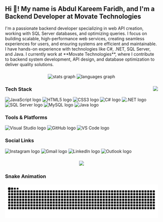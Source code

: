 <h2 align="left">Hi 👋! My name is Abdul Kareem Faridh, and I'm a Backend Developer at Movate Technologies</h2>

<p align="left">
  I'm a passionate backend developer specializing in web API creation, working with SQL Server databases, and optimizing queries. I focus on building scalable, high-performance web services, creating seamless experiences for users, and ensuring systems are efficient and maintainable. I have hands-on experience with technologies like C#, .NET, SQL Server, and Java. I currently work at **Movate Technologies**, where I contribute to backend system development, API design, and database optimization to deliver quality solutions.
</p>

###

<div align="center">
  <img src="https://github-readme-stats.vercel.app/api?username=abdulfaridh&hide_title=false&hide_rank=false&show_icons=true&include_all_commits=true&count_private=true&disable_animations=false&theme=dracula&locale=en&hide_border=false" height="150" alt="stats graph" />
  <img src="https://github-readme-stats.vercel.app/api/top-langs?username=abdulfaridh&locale=en&hide_title=false&layout=compact&card_width=320&langs_count=5&theme=dracula&hide_border=false" height="150" alt="languages graph" />
</div>

###

<img align="right" height="150" src="https://i.imgflip.com/65efzo.gif" />

###

### Tech Stack

<p align="left">
  <!-- Javascript -->
  <img src="https://cdn.jsdelivr.net/gh/devicons/devicon/icons/javascript/javascript-original.svg" height="40" alt="JavaScript logo" />
  <!-- HTML5 -->
  <img src="https://cdn.jsdelivr.net/gh/devicons/devicon/icons/html5/html5-original.svg" height="40" alt="HTML5 logo" />
  <!-- CSS3 -->
  <img src="https://cdn.jsdelivr.net/gh/devicons/devicon/icons/css3/css3-original.svg" height="40" alt="CSS3 logo" />
  <!-- C# -->
  <img src="https://cdn.jsdelivr.net/gh/devicons/devicon/icons/csharp/csharp-original.svg" height="40" alt="C# logo" />
  <!-- .NET -->
  <img src="https://cdn.jsdelivr.net/gh/devicons/devicon/icons/dot-net/dot-net-original.svg" height="40" alt=".NET logo" />
  <!-- SQL Server -->
  <img src="https://cdn.jsdelivr.net/gh/devicons/devicon/icons/microsoftsqlserver/microsoftsqlserver-plain.svg" height="40" alt="SQL Server logo" />
  <!-- MySQL -->
  <img src="https://cdn.jsdelivr.net/gh/devicons/devicon/icons/mysql/mysql-original.svg" height="40" alt="MySQL logo" />
  <!-- Java -->
  <img src="https://cdn.jsdelivr.net/gh/devicons/devicon/icons/java/java-original.svg" height="40" alt="Java logo" />
</p>

###

### Tools & Platforms

<p align="left">
  <!-- Visual Studio -->
  <img src="https://img.icons8.com/ios/452/visual-studio.png" height="40" alt="Visual Studio logo" />
  <!-- GitHub -->
  <img src="https://img.shields.io/static/v1?message=GitHub&logo=github&label=&color=181717&logoColor=white&labelColor=&style=for-the-badge" height="40" alt="GitHub logo" />
  <!-- Visual Studio Code -->
  <img src="https://img.icons8.com/ios/452/visual-studio-code-2019.png" height="40" alt="VS Code logo" />
</p>

###

### Social Links

<p align="left">
  <img src="https://img.shields.io/static/v1?message=Instagram&logo=instagram&label=&color=E4405F&logoColor=white&labelColor=&style=for-the-badge" height="35" alt="Instagram logo" />
  <img src="https://img.shields.io/static/v1?message=Gmail&logo=gmail&label=&color=D14836&logoColor=white&labelColor=&style=for-the-badge" height="35" alt="Gmail logo" />
  <img src="https://img.shields.io/static/v1?message=LinkedIn&logo=linkedin&label=&color=0077B5&logoColor=white&labelColor=&style=for-the-badge" height="35" alt="LinkedIn logo" />
  <!-- Outlook -->
  <img src="https://img.icons8.com/ios/452/microsoft-outlook-2019.png" height="35" alt="Outlook logo" />
</p>

###

<div align="center">
  <img src="https://profile-counter.glitch.me/abdulfaridh/count.svg?" />
</div>

###

### Snake Animation

[![Snake animation](https://raw.githubusercontent.com/abdulfaridh/AKF/output/snake.svg)](https://github.com/abdulfaridh/AKF)

###
